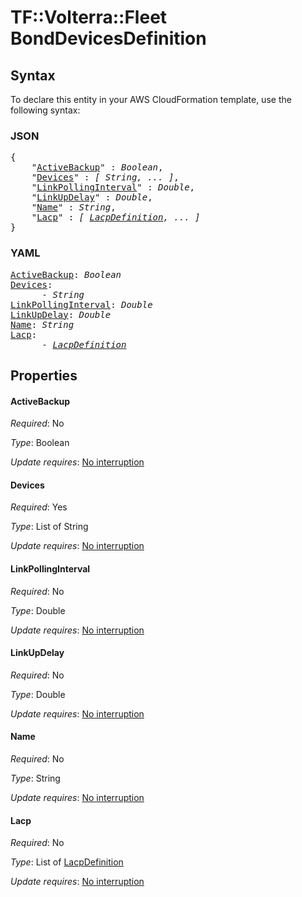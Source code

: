 # TF::Volterra::Fleet BondDevicesDefinition

## Syntax

To declare this entity in your AWS CloudFormation template, use the following syntax:

### JSON

<pre>
{
    "<a href="#activebackup" title="ActiveBackup">ActiveBackup</a>" : <i>Boolean</i>,
    "<a href="#devices" title="Devices">Devices</a>" : <i>[ String, ... ]</i>,
    "<a href="#linkpollinginterval" title="LinkPollingInterval">LinkPollingInterval</a>" : <i>Double</i>,
    "<a href="#linkupdelay" title="LinkUpDelay">LinkUpDelay</a>" : <i>Double</i>,
    "<a href="#name" title="Name">Name</a>" : <i>String</i>,
    "<a href="#lacp" title="Lacp">Lacp</a>" : <i>[ <a href="lacpdefinition.md">LacpDefinition</a>, ... ]</i>
}
</pre>

### YAML

<pre>
<a href="#activebackup" title="ActiveBackup">ActiveBackup</a>: <i>Boolean</i>
<a href="#devices" title="Devices">Devices</a>: <i>
      - String</i>
<a href="#linkpollinginterval" title="LinkPollingInterval">LinkPollingInterval</a>: <i>Double</i>
<a href="#linkupdelay" title="LinkUpDelay">LinkUpDelay</a>: <i>Double</i>
<a href="#name" title="Name">Name</a>: <i>String</i>
<a href="#lacp" title="Lacp">Lacp</a>: <i>
      - <a href="lacpdefinition.md">LacpDefinition</a></i>
</pre>

## Properties

#### ActiveBackup

_Required_: No

_Type_: Boolean

_Update requires_: [No interruption](https://docs.aws.amazon.com/AWSCloudFormation/latest/UserGuide/using-cfn-updating-stacks-update-behaviors.html#update-no-interrupt)

#### Devices

_Required_: Yes

_Type_: List of String

_Update requires_: [No interruption](https://docs.aws.amazon.com/AWSCloudFormation/latest/UserGuide/using-cfn-updating-stacks-update-behaviors.html#update-no-interrupt)

#### LinkPollingInterval

_Required_: No

_Type_: Double

_Update requires_: [No interruption](https://docs.aws.amazon.com/AWSCloudFormation/latest/UserGuide/using-cfn-updating-stacks-update-behaviors.html#update-no-interrupt)

#### LinkUpDelay

_Required_: No

_Type_: Double

_Update requires_: [No interruption](https://docs.aws.amazon.com/AWSCloudFormation/latest/UserGuide/using-cfn-updating-stacks-update-behaviors.html#update-no-interrupt)

#### Name

_Required_: No

_Type_: String

_Update requires_: [No interruption](https://docs.aws.amazon.com/AWSCloudFormation/latest/UserGuide/using-cfn-updating-stacks-update-behaviors.html#update-no-interrupt)

#### Lacp

_Required_: No

_Type_: List of <a href="lacpdefinition.md">LacpDefinition</a>

_Update requires_: [No interruption](https://docs.aws.amazon.com/AWSCloudFormation/latest/UserGuide/using-cfn-updating-stacks-update-behaviors.html#update-no-interrupt)

